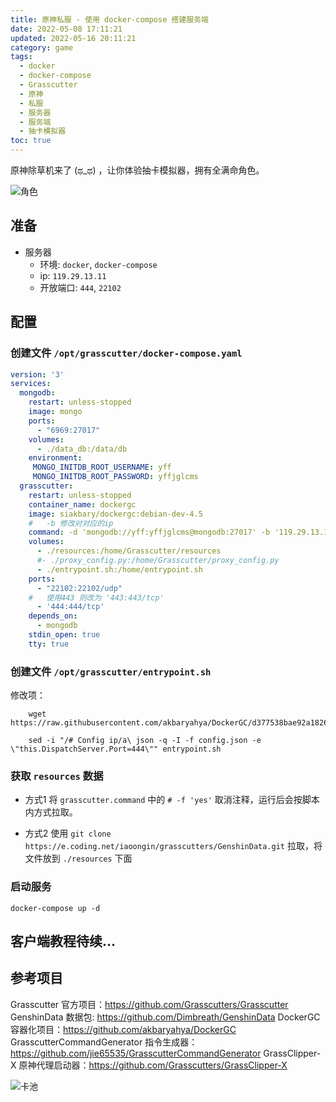 ```yaml
---
title: 原神私服 - 使用 docker-compose 搭建服务端
date: 2022-05-08 17:11:21
updated: 2022-05-16 20:11:21
category: game
tags:
  - docker
  - docker-compose
  - Grasscutter
  - 原神
  - 私服
  - 服务器
  - 服务端
  - 抽卡模拟器
toc: true
---
```


原神除草机来了 (ಥ_ಥ) ，让你体验抽卡模拟器，拥有全满命角色。

![角色](/img/grasscutter/角色.png) 

<!-- more -->

## 准备

- 服务器
    - 环境: `docker`, `docker-compose`
    - ip:   `119.29.13.11`
    - 开放端口: `444`, `22102`

## 配置

### 创建文件 `/opt/grasscutter/docker-compose.yaml`  

```yaml
version: '3'
services:
  mongodb:
    restart: unless-stopped
    image: mongo
    ports:
      - "6969:27017"
    volumes:
      - ./data_db:/data/db
    environment:
     MONGO_INITDB_ROOT_USERNAME: yff
     MONGO_INITDB_ROOT_PASSWORD: yffjglcms
  grasscutter:
    restart: unless-stopped
    container_name: dockergc
    image: siakbary/dockergc:debian-dev-4.5
    #   -b 修改对对应的ip
    command: -d 'mongodb://yff:yffjglcms@mongodb:27017' -b '119.29.13.11' -v '0.0.0.0' # -f 'yes'
    volumes:
      - ./resources:/home/Grasscutter/resources
      #- ./proxy_config.py:/home/Grasscutter/proxy_config.py
      - ./entrypoint.sh:/home/entrypoint.sh
    ports:
      - "22102:22102/udp"
    #   使用443 则改为 '443:443/tcp'
      - '444:444/tcp'
    depends_on:
      - mongodb
    stdin_open: true
    tty: true

```

### 创建文件 `/opt/grasscutter/entrypoint.sh`

修改项：
```shell
    wget https://raw.githubusercontent.com/akbaryahya/DockerGC/d377538bae92a1826e3a50c647023e80dab37d62/gc/entrypoint.sh

    sed -i "/# Config ip/a\ json -q -I -f config.json -e \"this.DispatchServer.Port=444\"" entrypoint.sh

```

### 获取 `resources`  数据
- 方式1
  将 `grasscutter.command` 中的 `# -f 'yes'`  取消注释，运行后会按脚本内方式拉取。

- 方式2
  使用 `git clone https://e.coding.net/iaoongin/grasscutters/GenshinData.git` 拉取，将文件放到 `./resources` 下面


### 启动服务

```shell
docker-compose up -d
```

## 客户端教程待续...

## 参考项目

Grasscutter 官方项目：https://github.com/Grasscutters/Grasscutter
GenshinData 数据包: https://github.com/Dimbreath/GenshinData
DockerGC 容器化项目：https://github.com/akbaryahya/DockerGC
GrasscutterCommandGenerator 指令生成器： https://github.com/jie65535/GrasscutterCommandGenerator
GrassClipper-X 原神代理启动器：https://github.com/Grasscutters/GrassClipper-X

![卡池](/img/grasscutter/卡池.png) 